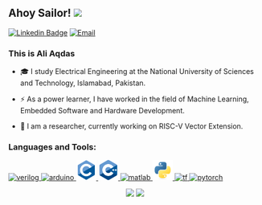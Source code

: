 <h2>Ahoy Sailor! <img src="https://media.giphy.com/media/hvRJCLFzcasrR4ia7z/giphy.gif" width="25px"></h2>

[![Linkedin Badge](https://img.shields.io/badge/LinkedIn-0077B5?style=for-the-badge&logo=linkedin&logoColor=white)](https://www.linkedin.com/in/ali-aqdas/)
[![Email](https://img.shields.io/badge/Gmail-D14836?style=for-the-badge&logo=gmail&logoColor=white)](mailto:aliaqdas2000@gmail.com)

### This is Ali Aqdas

- 🎓 I study Electrical Engineering at the National University of Sciences and Technology, Islamabad, Pakistan.

- ⚡ As a power learner, I have worked in the field of Machine Learning, Embedded Software and Hardware Development.

- 🔭 I am a researcher, currently working on RISC-V Vector Extension.


<!-- Languages and tools -->
<h3 align="left">Languages and Tools:</h3>
<p align="left"> 
<a href="https://www.intel.com/content/www/us/en/products/details/fpga/development-tools/quartus-prime.html" target="_blank"> <img src="https://user-images.githubusercontent.com/65295655/192134352-56426a78-23d1-4fb3-a7dc-64c11695fff8.png" alt="verilog" width="40" height="40"/> </a>
<a href="https://www.arduino.cc/" target="_blank"> <img src="https://cdn.worldvectorlogo.com/logos/arduino-1.svg" alt="arduino" width="40" height="40"/> </a> <a href="https://www.cprogramming.com/" target="_blank"> <img src="https://raw.githubusercontent.com/devicons/devicon/master/icons/c/c-original.svg" alt="c" width="40" height="40"/> </a> <a href="https://www.w3schools.com/cpp/" target="_blank"> <img src="https://raw.githubusercontent.com/devicons/devicon/master/icons/cplusplus/cplusplus-original.svg" alt="cplusplus" width="40" height="40"/> </a> <a href="https://www.mathworks.com/" target="_blank"> <img src="https://upload.wikimedia.org/wikipedia/commons/2/21/Matlab_Logo.png" alt="matlab" width="40" height="40"/> </a> <a href="https://www.mysql.com/" target="_blank"> <a href="https://www.python.org" target="_blank"> <img src="https://raw.githubusercontent.com/devicons/devicon/master/icons/python/python-original.svg" alt="python" width="40" height="40"/> </a>
<a href="https://tensorflow.org/" target="_blank"> <img src="https://www.vectorlogo.zone/logos/tensorflow/tensorflow-icon.svg" alt="tf" width="40" height="40"/> </a>
<a href="https://pytorch.org/" target="_blank"> <img src="https://www.vectorlogo.zone/logos/pytorch/pytorch-icon.svg" alt="pytorch" width="40" height="40"/> </a>

</p>
   
   

<p align = "center">

<!-- GitHub Stats -->
<img height="160em" src="https://github-readme-stats.vercel.app/api?username=aliaqdas-repo&show_icons=true&hide_border=true" />

<!-- Most Used Languages -->
<img height="160em" src="https://github-readme-stats.vercel.app/api/top-langs/?username=aliaqdas-repo&exclude_repo=KNN-Image-Classification&show_icons=true&hide_border=true&layout=compact&langs_count=8"/>
</p>
